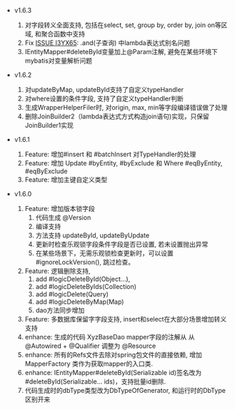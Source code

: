 - v1.6.3
    1. 对字段转义全面支持, 包括在select, set, group by, order by, join on等区域, 和聚合函数中支持
    2. Fix [ISSUE I3YX65](https://gitee.com/fluent-mybatis/fluent-mybatis/issues/I3YX65): .and(子查询) 中lambda表达式别名问题
    3. IEntityMapper#deleteById变量加上@Param注解, 避免在某些环境下mybatis对变量解析问题

- v1.6.2
    1. 对updateByMap, updateById支持了自定义typeHandler
    2. 对where设置的条件字段, 支持了自定义typeHandler判断
    3. 生成WrapperHelperFiler时, 对origin, max, min等字段编译错误做了处理
    4. 删除JoinBuilder2（lambda表达式方式构造join语句)实现，只保留JoinBuilder1实现

- v1.6.1
    1. Feature: 增加#insert 和 #batchInsert 对TypeHandler的处理
    2. Feature: 增加 Update #byEntity, #byExclude 和 Where #eqByEntity, #eqByExclude
    3. Feature: 增加主键自定义类型

- v1.6.0
    1. Feature: 增加版本锁字段
        1. 代码生成 @Version
        2. 编译支持
        3. 方法支持 updateById, updateByUpdate
        4. 更新时检查乐观锁字段条件字段是否已设置, 若未设置抛出异常
        5. 在某些场景下，无需乐观锁检查更新时，可以设置 #ignoreLockVersion(), 跳过检查。
    2. Feature: 逻辑删除支持,
        1. add #logicDeleteById(Object...),
        2. add #logicDeleteByIds(Collection)
        3. add #logicDelete(Query)
        4. add #logicDeleteByMap(Map)
        5. dao方法同步增加
    3. Feature: 多数据库保留字字段支持, insert和select在大部分场景增加转义支持
    4. enhance: 生成的代码 XyzBaseDao mapper字段的注解从 从 @Autowired + @Qualifier 调整为 @Resource
    5. enhance: 所有的Refs文件去除对spring包文件的直接依赖, 增加 MapperFactory 类作为获取mapper的入口类.
    6. enhance: IEntityMapper#deleteById(Serializable id)签名改为 #deleteById(Serializable... ids)，支持批量id删除.
    7. 代码生成时的dbType类型改为DbTypeOfGenerator, 和运行时的DbType区别开来
    
